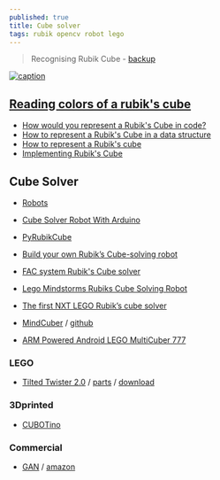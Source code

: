 ```yaml
---
published: true
title: Cube solver
tags: rubik opencv robot lego
---
```

> Recognising Rubik Cube - [backup](https://github.com/yduf/ruby-kube)

[![caption](https://img.youtube.com/vi/VaW1dmqRE0o/0.jpg)](https://www.youtube.com/watch?v=VaW1dmqRE0o)

## [Reading colors of a rubik's cube](https://stackoverflow.com/questions/25563751/reading-colors-of-a-rubiks-cube-using-opencv)

- [How would you represent a Rubik's Cube in code?](https://stackoverflow.com/questions/500221/how-would-you-represent-a-rubiks-cube-in-code?rq=1)
- [How to represent a Rubik's Cube in a data structure](https://softwareengineering.stackexchange.com/questions/142760/how-to-represent-a-rubiks-cube-in-a-data-structure)
- [How to represent a Rubik's cube](https://stackoverflow.com/questions/9762162/how-to-represent-a-rubiks-cube)
- [Implementing Rubik's Cube](http://www.chilton.com/~jimw/rubik.html)

## Cube Solver
- [Robots](https://ruwix.com/the-rubiks-cube/lego-rubiks-cube-robots-rubot2/)

- [Cube Solver Robot With Arduino](https://www.instructables.com/Cool-Cube-Solver-Robot-With-Arduino/)
- [PyRubikCube](https://sourceforge.net/p/pyrubikcube/code/HEAD/tree/cubesolver/) 
- [Build your own Rubik’s Cube-solving robot](https://deviceguru.com/build-your-own-rubiks-cube-solving-robot/)
- [FAC system Rubik's Cube solver](https://blog.zok.pw/hacking/2015/08/18/fac-rubik-solver/)
- [Lego Mindstorms Rubiks Cube Solving Robot](https://www.youtube.com/watch?v=uWkZ51yxvis)
- [The first NXT LEGO Rubik’s cube solver](https://robotics.benedettelli.com/lego-rubik-cube-solver/)
- [MindCuber](http://mindcuber.com/) / [github](https://github.com/dlech/MindCuberNXT)

- [ARM Powered Android LEGO MultiCuber 777](https://www.youtube.com/watch?v=b5b9BIBuOd4)

### LEGO
- [Tilted Twister 2.0](https://tiltedtwister.com/tiltedtwister2.html) / [parts](https://tiltedtwister.com/tt2partslist.html) / [download](https://tiltedtwister.com/tt2download.html)


### 3Dprinted
- [CUBOTino](https://www.instructables.com/CUBOTino-Autonomous-Small-3D-Printed-Rubiks-Cube-R/?utm_source=newsletter&utm_medium=email)

### Commercial

- [GAN](https://www.youtube.com/watch?v=ymOTs6P7Pzg) / [amazon](https://www.amazon.fr/product-reviews/B081CWHMNL/ref=acr_dp_hist_1?ie=UTF8&filterByStar=one_star&reviewerType=all_reviews#reviews-filter-bar)
